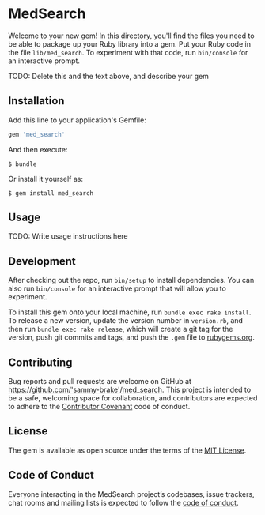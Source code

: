 # MedSearch

Welcome to your new gem! In this directory, you'll find the files you need to be able to package up your Ruby library into a gem. Put your Ruby code in the file `lib/med_search`. To experiment with that code, run `bin/console` for an interactive prompt.

TODO: Delete this and the text above, and describe your gem

## Installation

Add this line to your application's Gemfile:

```ruby
gem 'med_search'
```

And then execute:

    $ bundle

Or install it yourself as:

    $ gem install med_search

## Usage

TODO: Write usage instructions here

## Development

After checking out the repo, run `bin/setup` to install dependencies. You can also run `bin/console` for an interactive prompt that will allow you to experiment.

To install this gem onto your local machine, run `bundle exec rake install`. To release a new version, update the version number in `version.rb`, and then run `bundle exec rake release`, which will create a git tag for the version, push git commits and tags, and push the `.gem` file to [rubygems.org](https://rubygems.org).

## Contributing

Bug reports and pull requests are welcome on GitHub at https://github.com/'sammy-brake'/med_search. This project is intended to be a safe, welcoming space for collaboration, and contributors are expected to adhere to the [Contributor Covenant](http://contributor-covenant.org) code of conduct.

## License

The gem is available as open source under the terms of the [MIT License](https://opensource.org/licenses/MIT).

## Code of Conduct

Everyone interacting in the MedSearch project’s codebases, issue trackers, chat rooms and mailing lists is expected to follow the [code of conduct](https://github.com/'sammy-brake'/med_search/blob/master/CODE_OF_CONDUCT.md).
